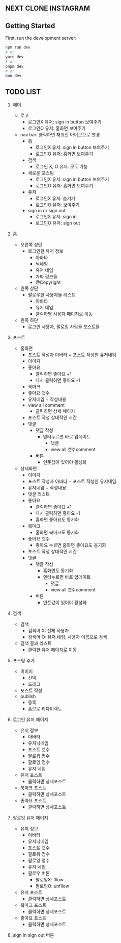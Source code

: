 ## NEXT CLONE INSTAGRAM

## Getting Started

First, run the development server:

```bash
npm run dev
# or
yarn dev
# or
pnpm dev
# or
bun dev
```

## TODO LIST

1. 헤더

   - 로고
     - 로그인X 유저: sign in button 보여주기
     - 로그인O 유저: 홈화면 보여주기
   - nav bar: 클릭하면 채워진 아이콘으로 변경
     - 홈
       - 로그인X 유저: sign in button 보여주기
       - 로그인O 유저: 홈화면 보여주기
     - 검색
       - 로그인 X, O 유저: 모두 가능
     - 새로운 포스팅
       - 로그인X 유저: sign in button 보여주기
       - 로그인O 유저: 홈화면 보여주기
     - 유저
       - 로그인X 유저: 숨기기
       - 로그인O 유저: 보여주기
     - sign in or sign out
       - 로그인X 유저: sign in
       - 로그인O 유저: sign out

2. 홈

   - 오른쪽 상단
     - 로그인한 유저 정보
       - 아바타
       - 닉네임
       - 유저 네임
       - 가짜 링크들
       - @Copyright
   - 왼쪽 상단
     - 팔로우한 사용자들 리스트
       - 아바타
       - 유저 네임
       - 클릭하명 사용자 페이지로 이동
   - 왼쪽 하단
     - 로그인 사용자, 팔로잉 사람들 포스트들

3. 포스트

   - 홈화면
     - 포스트 작성자 아바타 + 포스트 작성한 유저네임
     - 이미지
     - 좋아요
       - 클릭하면 좋아요 +1
       - 다시 클릭하면 좋아요 -1
     - 북마크
     - 좋아요 갯수
     - 유저네임 + 작성내용
     - view all comment
       - 클릭하면 상세 페이지
     - 포스트 작성 상대적인 시간
     - 댓글
       - 댓글 작성
         - 엔터누르면 바로 업데이트
           - 댓글
           - view all 갯수comment
       - 버튼
         - 인풋값이 있어야 활성화
   - 상세화면
     - 이미지
     - 포스트 작성자 아바타 + 포스트 작성한 유저네임
     - 유저네임 + 작성내용
     - 댓글 리스트
     - 좋아요
       - 클릭하면 좋아요 +1
       - 다시 클릭하면 좋아요 -1
       - 홈화면 좋아요도 동기화
     - 북마크
       - 홈화면 북마크도 동기화
     - 좋아요 갯수
       - 좋아요 누르면 홈화면 좋아요도 동기화
     - 포스트 작성 상대적인 시간
     - 댓글
       - 댓글 작성
         - 홈화면도 동기화
         - 엔터누르면 바로 업데이트
           - 댓글
           - view all 갯수comment
       - 버튼
         - 인풋값이 있어야 활성화

4. 검색

   - 검색
     - 검색어 X: 전체 사용자
     - 검색어 O: 유저 네임, 사용자 이름으로 검색
   - 검색 결과 리스트
     - 클릭한 유저 페이지로 이동

5. 포스팅 추가

   - 이미지
     - 선택
     - 드래그
   - 포스트 작성
   - publish
     - 등록
     - 홈으로 리다이렉트

6. 로그인 유저 페이지

   - 유저 정보
     - 아바타
     - 유저닉네임
     - 포스트 갯수
     - 팔로워 명수
     - 팔로잉 명수
     - 유저 네임
   - 유저 포스트
     - 클릭하면 상세포스트
   - 북마크 포스트
     - 클릭하면 상세포스트
   - 좋아요 포스트
     - 클릭하면 상세포스트

7. 팔로잉 유저 페이지

   - 유저 정보
     - 아바타
     - 유저닉네임
     - 포스트 갯수
     - 팔로워 명수
     - 팔로잉 명수
     - 유저 네임
     - 팔로우 버튼
       - 팔로잉X: fllow
       - 팔로잉O: unfllow
   - 유저 포스트
     - 클릭하면 상세포스트
   - 북마크 포스트
     - 클릭하면 상세포스트
   - 좋아요 포스트
     - 클릭하면 상세포스트

8. sign in sign out 버튼
